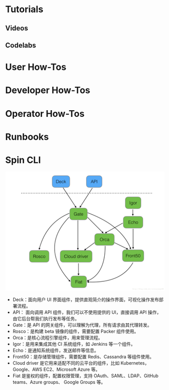 # Tutorials
## Videos
## Codelabs
# User How-Tos
# Developer How-Tos
# Operator How-Tos
# Runbooks
# Spin CLI

![](images/01.png)
- Deck：面向用户 UI 界面组件，提供直观简介的操作界面，可视化操作发布部署流程。
- API： 面向调用 API 组件，我们可以不使用提供的 UI，直接调用 API 操作，由它后台帮我们执行发布等任务。
- Gate：是 API 的网关组件，可以理解为代理，所有请求由其代理转发。
- Rosco：是构建 beta 镜像的组件，需要配置 Packer 组件使用。
- Orca：是核心流程引擎组件，用来管理流程。
- Igor：是用来集成其他 CI 系统组件，如 Jenkins 等一个组件。
- Echo：是通知系统组件，发送邮件等信息。
- Front50：是存储管理组件，需要配置 Redis、Cassandra 等组件使用。
- Cloud driver 是它用来适配不同的云平台的组件，比如 Kubernetes，Google、AWS EC2、Microsoft Azure 等。
- Fiat 是鉴权的组件，配置权限管理，支持 OAuth、SAML、LDAP、GitHub teams、Azure groups、 Google Groups 等。
